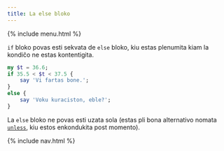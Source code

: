 ```yaml
---
title: La else bloko
---
```


{% include menu.html %}

`if` bloko povas esti sekvata de `else` bloko, kiu estas plenumita kiam la kondiĉo ne estas kontentigita.

```raku
my $t = 36.6;
if 35.5 < $t < 37.5 {
    say 'Vi fartas bone.';
}
else {
    say 'Voku kuraciston, eble?';
}
```

La `else` bloko ne povas esti uzata sola (estas pli bona alternativo nomata [`unless`](../unless), kiu estos enkondukita post momento).

{% include nav.html %}